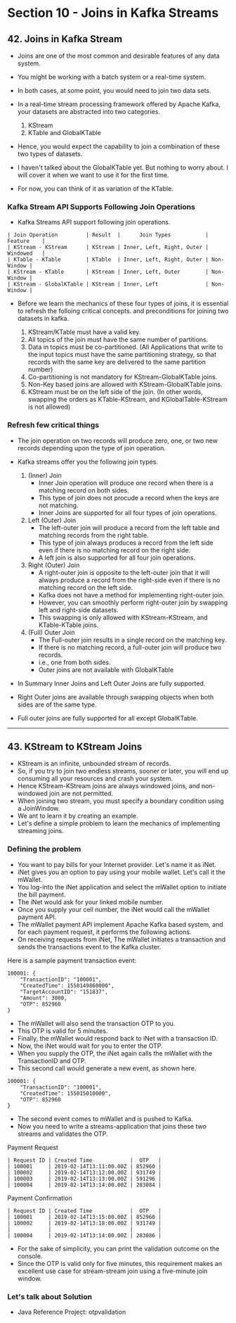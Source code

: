 # Section 10 - Joins in Kafka Streams

## 42. Joins in Kafka Stream

- Joins are one of the most common and desirable features of any data system.
- You might be working with a batch system or a real-time system.
- In both cases, at some point, you would need to join two data sets.
- In a real-time stream processing framework offered by Apache Kafka, your datasets are abstracted into two categories.
  
  1. KStream
  2. KTable and GlobalKTable

- Hence, you would expect the capability to join a combination of these two types of datasets.
- I haven't talked about the GlobalKTable yet. But nothing to worry about. I will cover it when we want to use it for the first time.
- For now, you can think of it as variation of the KTable.
  
### Kafka Stream API Supports Following Join Operations

- Kafka Streams API support following join operations.

```
| Join Operation         | Result  |      Join Types           | Feature    |
| KStream - KStream      | KStream | Inner, Left, Right, Outer | Windowed   |
| KTable - KTable        | KTable  | Inner, Left, Right, Outer | Non-Window |
| KStream - KTable       | KStream | Inner, Left, Outer        | Non-Window |
| KStream - GlobalKTable | KStream | Inner, Left               | Non-Window |
```

- Before we learn the mechanics of these four types of joins, it is essential to refresh the folloing critical concepts. and preconditions for joining 
  two datasets in kafka.

  1. KStream/KTable must have a valid key.
  2. All topics of the join must have the same number of partitions.
  3. Data in topics must be co-partitioned. (All Applications that write to the input topics must have the same partitioning strategy, so that records with
     the same key are delivered to the same partition number)
  4. Co-partitioning is not mandatory for KStream-GlobalKTable joins.
  5. Non-Key based joins are allowed with KStream-GlobalKTable joins.
  6. KStream must be on the left side of the join. (In other words, swapping the orders as KTable-KStream, and KGlobalTable-KStream is not allowed)

### Refresh few critical things

- The join operation on two records will produce zero, one, or two new records depending upon the type of join operation.
- Kafka streams offer you the following join types.

    1. (Inner) Join
        - Inner Join operation will produce one record when there is a matching record on both sides.
        - This type of join does not procude a record when the keys are not matching.
        - Inner Joins are supported for all four types of join operations.
    2. Left (Outer) Join
        - The left-outer join will produce a record from the left table and matching records from the right table.
        - This type of join always produces a record from the left side even if there is no matching record on the right side.
        - A left join is also supported for all four join operations.
    3. Right (Outer) Join
        - A right-outer join is opposite to the left-outer join that it will always produce a record from the right-side even if there is no 
            matching record on the left side.
        - Kafka does not have a method for implementing right-outer join.
        - However, you can smoothly perform right-outer join by swapping left and right-side datasets.
        - This swapping is only allowed with KStream-KStream, and KTable-KTable joins.
    4. (Full) Outer Join
        - The Full-outer join results in a single record on the matching key.
        - If there is no matching record, a full-outer join will produce two records.
        - i.e., one from both sides.
        - Outer joins are not available with GlobalKTable

- In Summary Inner Joins and Left Outer Joins are fully supported.
- Right Outer joins are available through swapping objects when both sides are of the same type.
- Full outer joins are fully supported for all except GlobalKTable.

------------------------------------------------------------------------------------------------------------------------------------------------------------

## 43. KStream to KStream Joins

- KStream is an infinite, unbounded stream of records.
- So, if you try to join two endless streams, sooner or later, you will end up consuming all your resources and crash your system.
- Hence KStream-KStream joins are always windowed joins, and non-windowed join are not permitted.
- When joining two stream, you must specify a boundary condition using a JoinWindow.
- We ant to learn it by creating an example.
- Let's define a simple problem to learn the mechanics of implementing streaming joins.

### Defining the problem

- You want to pay bills for your Internet provider. Let's name it as iNet.
- iNet gives you an option to pay using your mobile wallet. Let's call it the mWallet.
- You log-into the iNet application and select the mWallet option to initiate the bill payment.
- The iNet would ask for your linked mobile number.
- Once you supply your cell number, the iNet would call the mWallet payment API.
- The mWallet payment API implement Apache Kafka based system, and for each payment request, it performs the following actions. 
- On receiving requests from iNet, The mWallet initiates a transaction and sends the transactions event to the Kafka cluster.

Here is a sample payment transaction event:

```
100001: {
    "TransactionID": "100001",
    "CreatedTime": 1550149860000",
    "TargetAccountID": "151837",
    "Amount": 3000,
    "OTP": 852960
}
```

- The mWallet will also send the transaction OTP to you.
- This OTP is valid for 5 minutes. 
- Finally, the mWallet would respond back to iNet with a transaction ID.
- Now, the iNet would wait for you to enter the OTP.
- When you supply the OTP, the iNet again calls the mWallet with the TransactionID and OTP.
- This second call would generate a new event, as shown here.

```
100001: {
    "TransactionID": "100001",
    "CreatedTime": 155015010000",
    "OTP": 852960
}
```

- The second event comes to mWallet and is pushed to Kafka.
- Now you need to write a streams-application that joins these two streams and validates the OTP.

Payment Request
```
| Request ID | Created Time            |  OTP   |
| 100001     | 2019-02-14T13:11:00.00Z | 852960 |
| 100002     | 2019-02-14T13:12:00.00Z | 931749 |
| 100003     | 2019-02-14T13:13:00.00Z | 591296 |
| 100004     | 2019-02-14T13:14:00.00Z | 283084 |
```

Payment Confirmation
```
| Request ID | Created Time            |  OTP   |
| 100001     | 2019-02-14T13:15:00.00Z | 852960 |
| 100002     | 2019-02-14T13:18:00.00Z | 931749 |
|            |                         |        |
| 100004     | 2019-02-14T13:14:00.00Z | 283086 |
```

- For the sake of simplicity, you can print the validation outcome on the console.
- Since the OTP is valid only for five minutes, this requirement makes an excellent use case for stream-stream join using a five-minute join window.


### Let's talk about Solution

- Java Reference Project: otpvalidation

